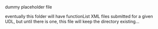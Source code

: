 dummy placeholder file

eventually this folder will have functionList XML files submitted for a given UDL, but until there is one, this file will keep the directory existing...
